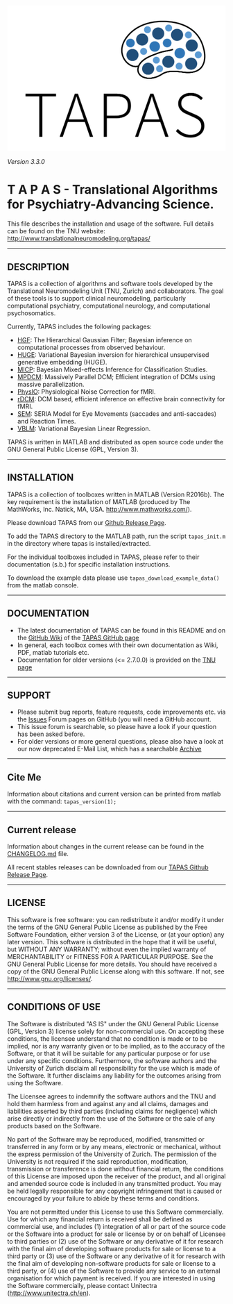 ![TAPAS Logo](misc/TapasLogo.png?raw=true "TAPAS Logo")

*Version 3.3.0*

T  A  P  A  S - Translational Algorithms for Psychiatry-Advancing Science.
========================================================================

This file describes the installation and usage of the software.
Full details can be found on the TNU website:
                 http://www.translationalneuromodeling.org/tapas/


-----------
DESCRIPTION
-----------

TAPAS is a collection of algorithms and software tools developed by the
Translational Neuromodeling Unit (TNU, Zurich) and collaborators. The goal of
these tools is to support clinical neuromodeling, particularly computational
psychiatry, computational neurology, and computational psychosomatics.

Currently, TAPAS includes the following packages:

- [HGF](HGF/README.md): The Hierarchical Gaussian Filter; Bayesian inference
  on computational processes from observed behaviour.
- [HUGE](huge/README.md): Variational Bayesian inversion for hierarchical
unsupervised generative embedding (HUGE).
- [MICP](MICP/Readme%20for%20MATLAB.pdf): Bayesian Mixed-effects Inference for Classification Studies.
- [MPDCM](mpdcm/README.md): Massively Parallel DCM; Efficient integration of DCMs using massive parallelization.
- [PhysIO](PhysIO/README.md): Physiological Noise Correction for fMRI.
- [rDCM](rDCM/README.md): DCM based, efficient inference on effective brain connectivity for fMRI.
- [SEM](sem/README.md): SERIA Model for Eye Movements (saccades and anti-saccades) and Reaction Times.
- [VBLM](VBLM/README.txt): Variational Bayesian Linear Regression.

TAPAS is written in MATLAB and distributed as open source code under
the GNU General Public License (GPL, Version 3).


------------
INSTALLATION
------------

TAPAS is a collection of toolboxes written in MATLAB (Version R2016b). The key
requirement is the installation of MATLAB (produced by The MathWorks, Inc.
Natick, MA, USA. http://www.mathworks.com/).

Please download TAPAS from our
[Github Release Page](https://github.com/translationalneuromodeling/tapas/releases).

To add the TAPAS directory to the MATLAB path, run the script `tapas_init.m` in
the directory where tapas is installed/extracted.

For the individual toolboxes included in TAPAS, please refer to their
documentation (s.b.) for specific installation instructions.

To download the example data please use `tapas_download_example_data()` from
the matlab console.

-------------
DOCUMENTATION
-------------

- The latest documentation of TAPAS can be found in this README and on the
  [GitHub Wiki](https://github.com/translationalneuromodeling/tapas/wiki) of the
  [TAPAS GitHub page](https://github.com/translationalneuromodeling/tapas)
- In general, each toolbox comes with their own documentation as Wiki, PDF,
  matlab tutorials etc.
- Documentation for older versions (<= 2.7.0.0) is provided on the
  [TNU page](https://www.tnu.ethz.ch/de/software/tapas/documentations)


-------
SUPPORT
-------

- Please submit bug reports, feature requests, code improvements etc. via the
  [Issues](https://github.com/translationalneuromodeling/tapas/issues) Forum pages
  on GitHub (you will need a GitHub account.
- This issue forum is searchable, so please have a look if your question has
  been asked before.
- For older versions or more general questions, please also have a look at our
  now deprecated E-Mail List, which has a searchable [Archive](https://sympa.ethz.ch/sympa/arc/tapas)


-------
Cite Me
-------

Information about citations and current version can be printed from matlab with
the command: `tapas_version(1);`

---------------
Current release
---------------

Information about changes in the current release can be found in the [CHANGELOG.md](CHANGELOG.md)
file.

All recent stables releases can be downloaded from our
[TAPAS Github Release Page](https://github.com/translationalneuromodeling/tapas/releases).


-------
LICENSE
-------

This software is free software: you can redistribute it and/or modify it under the terms of the GNU General Public License as published by the Free Software Foundation, either version 3 of the License, or (at your option) any later version. This software is distributed in the hope that it will be useful, but WITHOUT ANY WARRANTY; without even the implied warranty of MERCHANTABILITY or FITNESS FOR A PARTICULAR PURPOSE. See the GNU General Public License for more details. You should have received a copy of the GNU General Public License along with this software. If not, see http://www.gnu.org/licenses/.


------------------
CONDITIONS OF USE
------------------

The Software is distributed "AS IS" under the GNU General Public License (GPL, Version 3) license solely for non-commercial use.  On accepting these conditions, the licensee understand that no condition is made or to be implied, nor is any warranty given or to be implied, as to the accuracy of the Software, or that it will be suitable for any particular purpose or for use under any specific conditions. Furthermore, the software authors and the University of Zurich disclaim all responsibility for the use which is made of the Software. It further disclaims any liability for the outcomes arising from using the Software.

The Licensee agrees to indemnify the software authors and the TNU and hold them harmless from and against any and all claims, damages and liabilities asserted by third parties (including claims for negligence) which arise directly or indirectly from the use of the Software or the sale of any products based on the Software.

No part of the Software may be reproduced, modified, transmitted or transferred in any form or by any means, electronic or mechanical, without the express permission of the University of Zurich. The permission of the University is not required if the said reproduction, modification, transmission or transference is done without financial return, the conditions of this License are imposed upon the receiver of the product, and all original and amended source code is included in any transmitted product. You may be held legally responsible for any copyright infringement that is caused or encouraged by your failure to abide by these terms and conditions.

You are not permitted under this License to use this Software commercially. Use for which any financial return is received shall be defined as commercial use, and includes (1) integration of all or part of the source code or the Software into a product for sale or license by or on behalf of Licensee to third parties or (2) use of the Software or any derivative of it for research with the final aim of developing software products for sale or license to a third party or (3) use of the Software or any derivative of it for research with the final aim of developing non-software products for sale or license to a third party, or (4) use of the Software to provide any service to an external organisation for which payment is received. If you are interested in using the Software commercially, please contact Unitectra (http://www.unitectra.ch/en).

